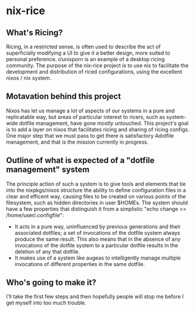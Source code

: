 # nix-rice

## What's Ricing?

Ricing, in a restricted sense, is often used to describe the act of superficially modifying a UI to give it a better design, more suited to personal preference. r/unixporn is an example of a desktop ricing community. The purpose of the nix-rice project is to use nix to facilitate the development and distribution of riced configurations, using the excellent nixos / nix system.

## Motavation behind this project

Nixos has let us manage a lot of aspects of our systems in a pure and replicatable way, but areas of particular interest to ricers, such as system-wide dotfile management, have gone mostly untouched. This project's goal is to add a layer on nixos that facilitates ricing and sharing of ricing configs. One major step that we must pass to get there is satisfactory Adotfile management, and that is the mission currently in progress.

## Outline of what is expected of a "dotfile management" system

The principle action of such a system is to give tools and elements that tie into the nixpkgs/nixos structure the ability to define configuration files in a clear and efficent way, causing files to be created on various points of the filesystem, such as hidden directories in user $HOMEs. The system should have a few properties that distinguish it from a simplistic "echo change >> /home/user/.configfile":

  - It acts in a pure way, uninfluenced by previous generations and their associated dotfiles; a set of invocations of the dotfile system always produce the same result. This also means that in the absence of any invocations of the dotfile system to a particular dotfile results in the deletion of any that dotfile.
  - It makes use of a system like augeas to intelligently manage multiple invocations of different properties in the same dotfile. 

## Who's going to make it?

I'll take the first few steps and then hopefully people will stop me before I get myself into too much trouble.

